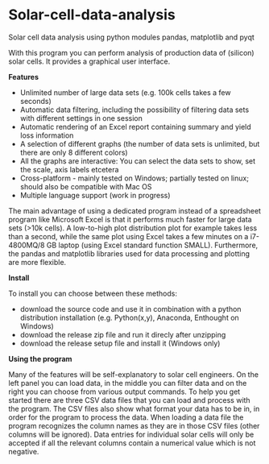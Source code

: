 Solar-cell-data-analysis
========================

Solar cell data analysis using python modules pandas, matplotlib and pyqt

With this program you can perform analysis of production data of (silicon) solar cells. It provides a graphical user interface. 

<b>Features</b>

- Unlimited number of large data sets (e.g. 100k cells takes a few seconds)
- Automatic data filtering, including the possibility of filtering data sets with different settings in one session
- Automatic rendering of an Excel report containing summary and yield loss information
- A selection of different graphs (the number of data sets is unlimited, but there are only 8 different colors)
- All the graphs are interactive: You can select the data sets to show, set the scale, axis labels etcetera
- Cross-platform - mainly tested on Windows; partially tested on linux; should also be compatible with Mac OS
- Multiple language support (work in progress)

The main advantage of using a dedicated program instead of a spreadsheet program like Microsoft Excel is that it performs much faster for large data sets (>10k cells). A low-to-high plot distribution plot for example takes less than a second, while the same plot using Excel takes a few minutes on a i7-4800MQ/8 GB laptop (using Excel standard function SMALL). Furthermore, the pandas and matplotlib libraries used for data processing and plotting are more flexible.

<b>Install</b>

To install you can choose between these methods:
- download the source code and use it in combination with a python distribution installation (e.g. Python(x,y), Anaconda, Enthought on Windows)
- download the release zip file and run it direcly after unzipping
- download the release setup file and install it (Windows only)

<b>Using the program</b>

Many of the features will be self-explanatory to solar cell engineers. On the left panel you can load data, in the middle you can filter data and on the right you can choose from various output commands. To help you get started there are three CSV data files that you can load and process with the program. The CSV files also show what format your data has to be in, in order for the program to process the data. When loading a data file the program recognizes the column names as they are in those CSV files (other columns will be ignored). Data entries for individual solar cells will only be accepted if all the relevant columns contain a numerical value which is not negative.
